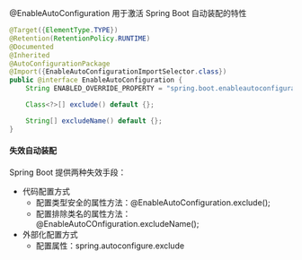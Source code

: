 

@EnableAutoConfiguration 用于激活 Spring Boot 自动装配的特性

```java
@Target({ElementType.TYPE})
@Retention(RetentionPolicy.RUNTIME)
@Documented
@Inherited
@AutoConfigurationPackage
@Import({EnableAutoConfigurationImportSelector.class})
public @interface EnableAutoConfiguration {
    String ENABLED_OVERRIDE_PROPERTY = "spring.boot.enableautoconfiguration";

    Class<?>[] exclude() default {};

    String[] excludeName() default {};
}
```



#### 失效自动装配

Spring Boot 提供两种失效手段：

- 代码配置方式
  - 配置类型安全的属性方法：@EnableAutoConfiguration.exclude();
  - 配置排除类名的属性方法：@EnableAutoCOnfiguration.excludeName();
- 外部化配置方式
  - 配置属性：spring.autoconfigure.exclude




